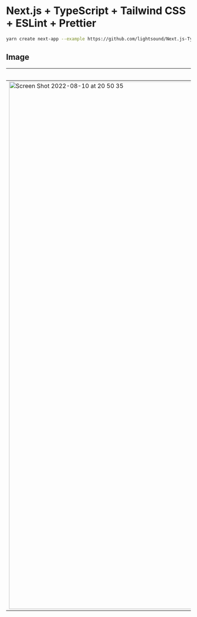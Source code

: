 # Next.js + TypeScript + Tailwind CSS + ESLint + Prettier

```bash
yarn create next-app --example https://github.com/lightsound/Next.js-TypeScript-TailwindCSS-ESLint-Prettier
```

## Image
|投稿一覧|投稿|
|---|---|
|<img width="1439" alt="Screen Shot 2022-08-10 at 20 50 35" src="https://user-images.githubusercontent.com/92189386/183894605-ddfe4ba9-f3e4-4fb3-9a79-72dee0c5c8e1.png">|<img width="1439" alt="Screen Shot 2022-08-10 at 20 50 35" src="https://user-images.githubusercontent.com/92189386/183894649-c005b6cf-edd4-472e-ae5d-7fd54a4b9a57.png">|

